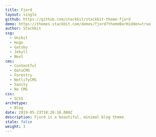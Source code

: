 ```yaml
---
title: Fjord
layout: single
github: https://github.com/stackbit/stackbit-theme-fjord
demo: https://themes.stackbit.com/demos/fjord?themeBarHidden=true
author: Stackbit
ssg:
  - Unibit
  - Hugo
  - Gatsby
  - Jekyll
  - Next
cms:
  - Contentful
  - DatoCMS
  - Forestry
  - NetlifyCMS
  - Sanity
  - No CMS
css:
  - SCSS
archetype:
  - Blog
date: 2019-05-23T18:26:16.000Z
description: Fjord is a beautiful, minimal blog theme.
stale: false
weight: 3
---
```

